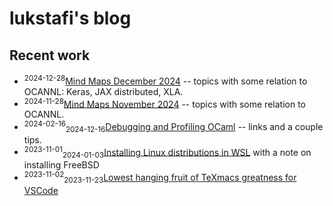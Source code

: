 # lukstafi's blog

## Recent work

- <sup>2024-12-28</sup>[Mind Maps December 2024](mind_maps/December_2024.pdf) -- topics with some relation to OCANNL: Keras, JAX distributed, XLA.
- <sup>2024-11-28</sup>[Mind Maps November 2024](mind_maps/November.pdf) -- topics with some relation to OCANNL.
- <sup>2024-02-16</sup><sub>2024-12-16</sub>[Debugging and Profiling OCaml](notes/Debugging_OCaml.md) -- links and a couple tips.
- <sup>2023-11-01</sup><sub>2024-01-03</sub>[Installing Linux distributions in WSL](notes/WSL_install_new_distro.md) with a note on installing FreeBSD
- <sup>2023-11-02</sup><sub>2023-11-23</sub>[Lowest hanging fruit of TeXmacs greatness for VSCode](notes/VSCode_extension_WYSIWYG_KaTeX.md)
